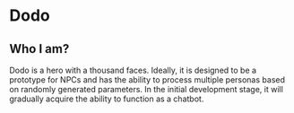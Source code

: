 # Dodo
## Who I am?
Dodo is a hero with a thousand faces. Ideally, it is designed to be a prototype for NPCs and has the ability to process multiple personas based on randomly generated parameters. 
In the initial development stage, it will gradually acquire the ability to function as a chatbot.
